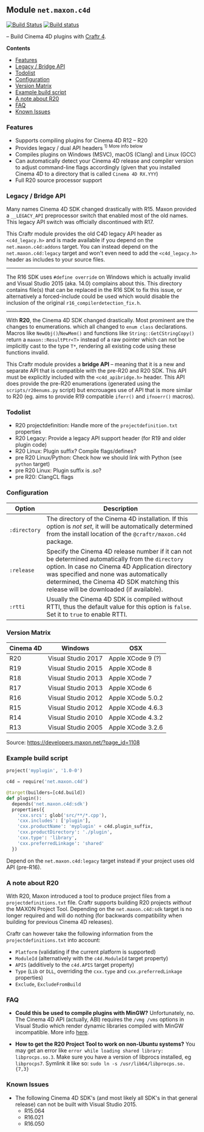 ## Module `net.maxon.c4d`

[![Build Status](https://travis-ci.org/craftr-build/craftr-maxon.c4d.svg?branch=master)](https://travis-ci.org/craftr-build/craftr-maxon.c4d)
[![Build status](https://ci.appveyor.com/api/projects/status/nqvbfo3u7qpw6mkk?svg=true)](https://ci.appveyor.com/project/NiklasRosenstein/craftr-maxon-c4d)

  [Craftr]: https://craftr.net

&ndash; Build Cinema 4D plugins with [Craftr 4][Craftr].

__Contents__

* [Features](#features)
* [Legacy / Bridge API](#legacy--dual-api)
* [Todolist](#todolist)
* [Configuration](#configuration)
* [Version Matrix](#version-matrix)
* [Example build script](#example-build-script)
* [A note about R20](#a-note-about-r20)
* [FAQ](#faq)
* [Known Issues](#known-issues)

### Features

- Supports compiling plugins for Cinema 4D R12 &ndash; R20
- Provides legacy / dual API headers <sup>1) More info below</sup>
- Compiles plugins on Windows (MSVC), macOS (Clang) and Linux (GCC)
- Can automatically detect your Cinema 4D release and compiler version to
  adjust command-line flags accordingly (given that you installed Cinema 4D
  to a directory that is called `Cinema 4D RX.YYY`)
- Full R20 source processor support

### Legacy / Bridge API

Many names Cinema 4D SDK changed drastically with R15. Maxon provided a
`__LEGACY_API` preprocessor switch that enabled most of the old names.
This legacy API switch was officially discontinued with R17.

This Craftr module provides the old C4D legacy API header as `<c4d_legacy.h>`
and is made available if you depend on the `net.maxon.c4d:addons` target.
You can instead depend on the `net.maxon.c4d:legacy` target and won't even
need to add the `<c4d_legacy.h>` header as includes to your source files.

---

The R16 SDK uses `#define override` on Windows which is actually invalid
and Visual Studio 2015 (aka. 14.0) complains about this. This directory
contains file(s) that can be replaced in the R16 SDK to fix this issue, or
alternatively a forced-include could be used which would disable the inclusion
of the original `r16_compilerdetection_fix.h`.

---

With **R20**, the Cinema 4D SDK changed drastically. Most prominent are the
changes to enumerations. which all changed to `enum class` declarations.
Macros like `NewObj()`/`NewMem()` and functions like `String::GetCStringCopy()`
return a `maxon::ResultPtr<T>` instead of a raw pointer which can not be
implicitly cast to the type `T*`, rendering all existing code using these
functions invalid.

This Craftr module provides a **bridge API** &ndash; meaning that it is a new
and separate API that is compatible with the pre-R20 and R20 SDK. This API
must be explicitly included with the `<c4d_apibridge.h>` header. This API does
provide the pre-R20 enumerations (generated using the `scripts/r20enums.py`
script) but encrouages use of API that is more similar to R20 (eg. aims to
provide R19 compatible `iferr()` and `ifnoerr()` macros).

### Todolist

- R20 projectdefinition: Handle more of the `projectdefinition.txt` properties
- R20 Legacy: Provide a legacy API support header (for R19 and older plugin code)
- R20 Linux: Plugin suffix? Compile flags/defines?
- pre R20 Linux/Python: Check how we should link with Python (see `python` target)
- pre R20 Linux: Plugin suffix is .so?
- pre R20: ClangCL flags

### Configuration

| Option       | Description  |
| ------------ | ------------ |
| `:directory` | The directory of the Cinema 4D installation. If this option is *not set*, it will be automatically determined from the install location of the `@craftr/maxon.c4d` package. |
| `:release`   | Specify the Cinema 4D release number if it can not be determined automatically from the `directory` option. In case no Cinema 4D Application directory was specified and none was automatically determined, the Cinema 4D SDK matching this release will be downloaded (if available). |
| `:rtti`      | Usually the Cinema 4D SDK is compiled without RTTI, thus the default value for this option is `false`. Set it to `true` to enable RTTI. |

### Version Matrix

| Cinema 4D | Windows      | OSX               |
| ----| ------------------ | ----------------- |
| R20 | Visual Studio 2017 | Apple XCode 9 (?) |
| R19 | Visual Studio 2015 | Apple XCode 8     |
| R18 | Visual Studio 2013 | Apple XCode 7     |
| R17 | Visual Studio 2013 | Apple XCode 6     |
| R16 | Visual Studio 2012 | Apple XCode 5.0.2 |
| R15 | Visual Studio 2012 | Apple XCode 4.6.3 |
| R14 | Visual Studio 2010 | Apple XCode 4.3.2 |
| R13 | Visual Studio 2005 | Apple XCode 3.2.6 |

Source: https://developers.maxon.net/?page_id=1108

### Example build script

```python
project('myplugin', '1.0-0')

c4d = require('net.maxon.c4d')

@target(builders=[c4d.build])
def plugin():
  depends('net.maxon.c4d:sdk')
  properties({
    'cxx.srcs': glob('src/**/*.cpp'),
    'cxx.includes': ['plugin'],
    'cxx.productName': 'myplugin' + c4d.plugin_suffix,
    'cxx.productDirectory': './plugin',
    'cxx.type': 'library',
    'cxx.preferredLinkage': 'shared'
  })
```

Depend on the `net.maxon.c4d:legacy` target instead if your project uses
old API (pre-R16).

### A note about R20

With R20, Maxon introduced a tool to produce project files from a
`projectdefinitions.txt` file. Craftr supports building R20 projects
*without* the MAXON Project Tool. Depending on the `net.maxon.c4d:sdk`
target is no longer required and will do nothing (for backwards compatibility
when building for previous Cinema 4D releases).

Craftr can however take the following information from the
`projectdefinitions.txt` into account:

- `Platform` (validating if the current platform is supported)
- `ModuleId` (alternatively with the `c4d.ModuleId` target property)
- `APIS` (additively to the `c4d.APIS` target property)
- `Type` (`Lib` or `DLL`, overriding the `cxx.type` and
  `cxx.preferredLinkage` properties)
- `Exclude`, `ExcludeFromBuild`

### FAQ

* **Could this be used to compile plugins with MinGW?**
  Unfortunately, no. The Cinema 4D API (actually, ABI) requires the
  `/vmg /vms` options in Visual Studio which render dynamic libraries
  compiled with MinGW incompatible. More info
  [here](https://stackoverflow.com/questions/11332585/g-equivalents-for-visualc-vmg-vms).

* **How to get the R20 Project Tool to work on non-Ubuntu systems?**
  You may get an error like `error while loading shared library: libprocps.so.3`.
  Make sure you have a version of libprocs installed, eg `libprocps7`. Symlink
  it like so: `sudo ln -s /usr/lib64/libprocps.so.{7,3}`

### Known Issues

* The following Cinema 4D SDK's (and most likely all SDK's in that general
  release) can not be built with Visual Studio 2015.
    * R15.064
    * R16.021
    * R16.050
